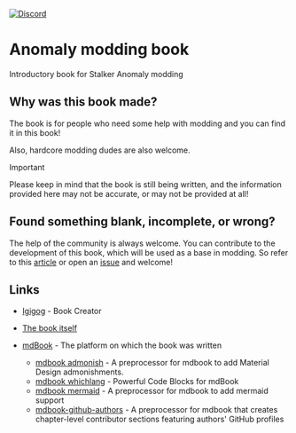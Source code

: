 [![Discord](https://img.shields.io/discord/1005783763877363722?label=Discord&logo=Discord)](https://discord.gg/8Pu2ekQYg3)

# Anomaly modding book

Introductory book for Stalker Anomaly modding

## Why was this book made?

The book is for people who need some help with modding and you can find it in this book!

Also, hardcore modding dudes are also welcome.

> [!IMPORTANT]  
> Please keep in mind that the book is still being written, and the information provided here may not be accurate, or may not be provided at all!

## Found something blank, incomplete, or wrong?

The help of the community is always welcome.
You can contribute to the development of this book, which will be used as a base in modding.
So refer to this [article](src/meta/contributing/README.md) or open an [issue](https://github.com/Igigog/anomaly-modding-book/issues) and welcome!

## Links

- [Igigog](https://github.com/Igigog) - Book Creator

- [The book itself](https://igigog.github.io/anomaly-modding-book/)

- [mdBook](https://github.com/rust-lang/mdBook) - The platform on which the book was written
  - [mdbook admonish](https://github.com/tommilligan/mdbook-admonish) - A preprocessor for mdbook to add Material Design admonishments.
  - [mdbook whichlang](https://github.com/phoenixr-codes/mdbook-whichlang) - Powerful Code Blocks for mdBook
  - [mdbook mermaid](https://github.com/badboy/mdbook-mermaid) - A preprocessor for mdbook to add mermaid support
  - [mdbook-github-authors](https://github.com/VectorInstitute/mdbook-github-authors) - A preprocessor for mdbook that creates chapter-level contributor sections featuring authors' GitHub profiles

